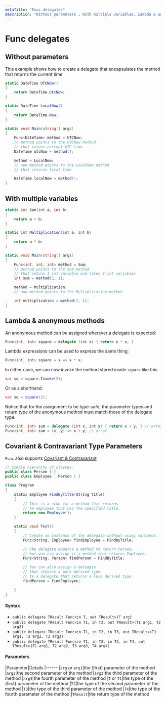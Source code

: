 ```yaml
---
metaTitle: "Func delegates"
description: "Without parameters , With multiple variables, Lambda & anonymous methods, Covariant & Contravariant Type Parameters"
---
```


# Func delegates



## Without parameters 


This example shows how to create a delegate that encapsulates the method that returns the current time

```cs
static DateTime UTCNow()
{
    return DateTime.UtcNow;
}

static DateTime LocalNow()
{
    return DateTime.Now;
}

static void Main(string[] args)
{
    Func<DateTime> method = UTCNow;
    // method points to the UTCNow method
    // that retuns current UTC time  
    DateTime utcNow = method();

    method = LocalNow;
    // now method points to the LocalNow method
    // that returns local time

    DateTime localNow = method();
}

```



## With multiple variables


```cs
static int Sum(int a, int b)
{
    return a + b;
}

static int Multiplication(int a, int b)
{
    return a * b;
}

static void Main(string[] args)
{
    Func<int, int, int> method = Sum;
    // method points to the Sum method
    // that retuns 1 int variable and takes 2 int variables  
    int sum = method(1, 1);

    method = Multiplication;
    // now method points to the Multiplication method

    int multiplication = method(1, 1);
}

```



## Lambda & anonymous methods


An anonymous method can be assigned wherever a delegate is expected:

```cs
Func<int, int> square = delegate (int x) { return x * x; }

```

Lambda expressions can be used to express the same thing:

```cs
Func<int, int> square = x => x * x;

```

In either case, we can now invoke the method stored inside `square` like this:

```cs
var sq = square.Invoke(2);

```

Or as a shorthand:

```cs
var sq = square(2);

```

Notice that for the assignment to be type-safe, the parameter types and return type of the anonymous method must match those of the delegate type:

```cs
Func<int, int> sum = delegate (int x, int y) { return x + y; } // error
Func<int, int> sum = (x, y) => x + y; // error

```



## Covariant & Contravariant Type Parameters


`Func` also supports [Covariant & Contravariant](https://msdn.microsoft.com/en-us/library/dd799517(v=vs.110).aspx)

```cs
// Simple hierarchy of classes.
public class Person { }
public class Employee : Person { }

class Program
{
    static Employee FindByTitle(String title)
    {
        // This is a stub for a method that returns
        // an employee that has the specified title.
        return new Employee();
    }

    static void Test()
    {
        // Create an instance of the delegate without using variance.
        Func<String, Employee> findEmployee = FindByTitle;

        // The delegate expects a method to return Person,
        // but you can assign it a method that returns Employee.
        Func<String, Person> findPerson = FindByTitle;

        // You can also assign a delegate 
        // that returns a more derived type 
        // to a delegate that returns a less derived type.
        findPerson = findEmployee;

    }
}

```



#### Syntax


- `public delegate TResult Func<in T, out TResult>(T arg)`
- `public delegate TResult Func<in T1, in T2, out TResult>(T1 arg1, T2 arg2)`
- `public delegate TResult Func<in T1, in T2, in T3, out TResult>(T1 arg1, T2 arg2, T3 arg3)`
- `public delegate TResult Func<in T1, in T2, in T3, in T4, out TResult>(T1 arg1, T2 arg2, T3 arg3, T4 arg4)`



#### Parameters


|Parameter|Details
|------
|`arg` or `arg1`|the (first) parameter of the method
|`arg2`|the second parameter of the method
|`arg3`|the third parameter of the method
|`arg4`|the fourth parameter of the method
|`T` or `T1`|the type of the (first) parameter of the method
|`T2`|the type of the second parameter of the method
|`T3`|the type of the third parameter of the method
|`T4`|the type of the fourth parameter of the method
|`TResult`|the return type of the method

